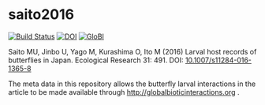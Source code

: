 # saito2016
[![Build Status](https://travis-ci.org/globalbioticinteractions/saito2016.svg)](https://travis-ci.org/globalbioticinteractions/saito2016) [![DOI](https://zenodo.org/badge/55425770.svg)](https://zenodo.org/badge/latestdoi/55425770) [![GloBI](http://api.globalbioticinteractions.org/interaction.svg?accordingTo=globi:globalbioticinteractions/saito2016)](http://globalbioticinteractions.org/?accordingTo=globi:globalbioticinteractions/saito2016)

Saito MU, Jinbo U, Yago M, Kurashima O, Ito M (2016) Larval host records of butterflies in Japan. Ecological Research 31: 491. DOI: [10.1007/s11284-016-1365-8](https://doi.org/10.1007/s11284-016-1365-8)

The meta data in this repository allows the butterfly larval interactions in the article to be made available through http://globalbioticinteractions.org .

